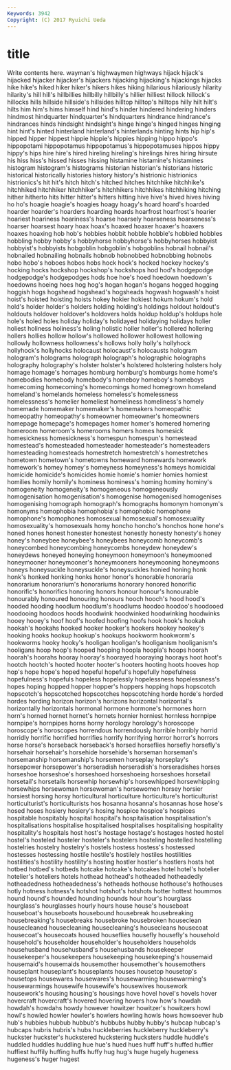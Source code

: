 ```yaml
---
Keywords: 3942 
Copyright: (C) 2017 Ryuichi Ueda
---
```


# title

Write contents here.
wayman's highwaymen highways hijack hijack's hijacked hijacker hijacker's hijackers hijacking
hijacking's hijackings hijacks hike hike's hiked hiker hiker's hikers hikes
hiking hilarious hilariously hilarity hilarity's hill hill's hillbillies hillbilly hillbilly's
hillier hilliest hillock hillock's hillocks hills hillside hillside's hillsides hilltop
hilltop's hilltops hilly hilt hilt's hilts him him's hims himself
hind hind's hinder hindered hindering hinders hindmost hindquarter hindquarter's hindquarters
hindrance hindrance's hindrances hinds hindsight hindsight's hinge hinge's hinged hinges
hinging hint hint's hinted hinterland hinterland's hinterlands hinting hints hip
hip's hipped hipper hippest hippie hippie's hippies hipping hippo hippo's
hippopotami hippopotamus hippopotamus's hippopotamuses hippos hippy hippy's hips hire hire's
hired hireling hireling's hirelings hires hiring hirsute his hiss hiss's
hissed hisses hissing histamine histamine's histamines histogram histogram's histograms historian
historian's historians historic historical historically histories history history's histrionic histrionics
histrionics's hit hit's hitch hitch's hitched hitches hitchhike hitchhike's hitchhiked
hitchhiker hitchhiker's hitchhikers hitchhikes hitchhiking hitching hither hitherto hits hitter
hitter's hitters hitting hive hive's hived hives hiving ho ho's
hoagie hoagie's hoagies hoagy hoagy's hoard hoard's hoarded hoarder hoarder's
hoarders hoarding hoards hoarfrost hoarfrost's hoarier hoariest hoariness hoariness's hoarse
hoarsely hoarseness hoarseness's hoarser hoarsest hoary hoax hoax's hoaxed hoaxer
hoaxer's hoaxers hoaxes hoaxing hob hob's hobbies hobbit hobble hobble's
hobbled hobbles hobbling hobby hobby's hobbyhorse hobbyhorse's hobbyhorses hobbyist hobbyist's
hobbyists hobgoblin hobgoblin's hobgoblins hobnail hobnail's hobnailed hobnailing hobnails hobnob
hobnobbed hobnobbing hobnobs hobo hobo's hoboes hobos hobs hock hock's
hocked hockey hockey's hocking hocks hockshop hockshop's hockshops hod hod's
hodgepodge hodgepodge's hodgepodges hods hoe hoe's hoed hoedown hoedown's hoedowns
hoeing hoes hog hog's hogan hogan's hogans hogged hogging hoggish
hogs hogshead hogshead's hogsheads hogwash hogwash's hoist hoist's hoisted hoisting
hoists hokey hokier hokiest hokum hokum's hold hold's holder holder's
holders holding holding's holdings holdout holdout's holdouts holdover holdover's holdovers
holds holdup holdup's holdups hole hole's holed holes holiday holiday's
holidayed holidaying holidays holier holiest holiness holiness's holing holistic holler
holler's hollered hollering hollers hollies hollow hollow's hollowed hollower hollowest
hollowing hollowly hollowness hollowness's hollows holly holly's hollyhock hollyhock's hollyhocks
holocaust holocaust's holocausts hologram hologram's holograms holograph holograph's holographic holographs
holography holography's holster holster's holstered holstering holsters holy homage homage's
homages homburg homburg's homburgs home home's homebodies homebody homebody's homeboy
homeboy's homeboys homecoming homecoming's homecomings homed homegrown homeland homeland's homelands
homeless homeless's homelessness homelessness's homelier homeliest homeliness homeliness's homely homemade
homemaker homemaker's homemakers homeopathic homeopathy homeopathy's homeowner homeowner's homeowners homepage
homepage's homepages homer homer's homered homering homeroom homeroom's homerooms homers
homes homesick homesickness homesickness's homespun homespun's homestead homestead's homesteaded homesteader
homesteader's homesteaders homesteading homesteads homestretch homestretch's homestretches hometown hometown's hometowns
homeward homewards homework homework's homey homey's homeyness homeyness's homeys homicidal
homicide homicide's homicides homie homie's homier homies homiest homilies homily
homily's hominess hominess's homing hominy hominy's homogeneity homogeneity's homogeneous homogeneously
homogenisation homogenisation's homogenise homogenised homogenises homogenising homograph homograph's homographs homonym
homonym's homonyms homophobia homophobia's homophobic homophone homophone's homophones homosexual homosexual's
homosexuality homosexuality's homosexuals homy honcho honcho's honchos hone hone's honed
hones honest honester honestest honestly honesty honesty's honey honey's honeybee
honeybee's honeybees honeycomb honeycomb's honeycombed honeycombing honeycombs honeydew honeydew's honeydews
honeyed honeying honeymoon honeymoon's honeymooned honeymooner honeymooner's honeymooners honeymooning honeymoons
honeys honeysuckle honeysuckle's honeysuckles honied honing honk honk's honked honking
honks honor honor's honorable honoraria honorarium honorarium's honorariums honorary honored
honorific honorific's honorifics honoring honors honour honour's honourable honourably honoured
honouring honours hooch hooch's hood hood's hooded hooding hoodlum hoodlum's
hoodlums hoodoo hoodoo's hoodooed hoodooing hoodoos hoods hoodwink hoodwinked hoodwinking
hoodwinks hooey hooey's hoof hoof's hoofed hoofing hoofs hook hook's
hookah hookah's hookahs hooked hooker hooker's hookers hookey hookey's hooking
hooks hookup hookup's hookups hookworm hookworm's hookworms hooky hooky's hooligan
hooligan's hooliganism hooliganism's hooligans hoop hoop's hooped hooping hoopla hoopla's
hoops hoorah hoorah's hoorahs hooray hooray's hoorayed hooraying hoorays hoot
hoot's hootch hootch's hooted hooter hooter's hooters hooting hoots hooves
hop hop's hope hope's hoped hopeful hopeful's hopefully hopefulness hopefulness's
hopefuls hopeless hopelessly hopelessness hopelessness's hopes hoping hopped hopper hopper's
hoppers hopping hops hopscotch hopscotch's hopscotched hopscotches hopscotching horde horde's
horded hordes hording horizon horizon's horizons horizontal horizontal's horizontally horizontals
hormonal hormone hormone's hormones horn horn's horned hornet hornet's hornets
hornier horniest hornless hornpipe hornpipe's hornpipes horns horny horology horology's
horoscope horoscope's horoscopes horrendous horrendously horrible horribly horrid horridly horrific
horrified horrifies horrify horrifying horror horror's horrors horse horse's horseback
horseback's horsed horseflies horsefly horsefly's horsehair horsehair's horsehide horsehide's horseman
horseman's horsemanship horsemanship's horsemen horseplay horseplay's horsepower horsepower's horseradish horseradish's
horseradishes horses horseshoe horseshoe's horseshoed horseshoeing horseshoes horsetail horsetail's horsetails
horsewhip horsewhip's horsewhipped horsewhipping horsewhips horsewoman horsewoman's horsewomen horsey horsier
horsiest horsing horsy horticultural horticulture horticulture's horticulturist horticulturist's horticulturists hos
hosanna hosanna's hosannas hose hose's hosed hoses hosiery hosiery's hosing
hospice hospice's hospices hospitable hospitably hospital hospital's hospitalisation hospitalisation's hospitalisations
hospitalise hospitalised hospitalises hospitalising hospitality hospitality's hospitals host host's hostage
hostage's hostages hosted hostel hostel's hosteled hosteler hosteler's hostelers hosteling
hostelled hostelling hostelries hostelry hostelry's hostels hostess hostess's hostessed hostesses
hostessing hostile hostile's hostilely hostiles hostilities hostilities's hostility hostility's hosting
hostler hostler's hostlers hosts hot hotbed hotbed's hotbeds hotcake hotcake's
hotcakes hotel hotel's hotelier hotelier's hoteliers hotels hothead hothead's hotheaded
hotheadedly hotheadedness hotheadedness's hotheads hothouse hothouse's hothouses hotly hotness hotness's
hotshot hotshot's hotshots hotter hottest hoummos hound hound's hounded hounding
hounds hour hour's hourglass hourglass's hourglasses hourly hours house house's
houseboat houseboat's houseboats housebound housebreak housebreaking housebreaking's housebreaks housebroke housebroken
houseclean housecleaned housecleaning housecleaning's housecleans housecoat housecoat's housecoats housed houseflies
housefly housefly's household household's householder householder's householders households househusband househusband's
househusbands housekeeper housekeeper's housekeepers housekeeping housekeeping's housemaid housemaid's housemaids housemother
housemother's housemothers houseplant houseplant's houseplants houses housetop housetop's housetops housewares
housewares's housewarming housewarming's housewarmings housewife housewife's housewives housework housework's housing
housing's housings hove hovel hovel's hovels hover hovercraft hovercraft's hovered
hovering hovers how how's howdah howdah's howdahs howdy however howitzer
howitzer's howitzers howl howl's howled howler howler's howlers howling howls
hows howsoever hub hub's hubbies hubbub hubbub's hubbubs hubby hubby's
hubcap hubcap's hubcaps hubris hubris's hubs huckleberries huckleberry huckleberry's huckster
huckster's huckstered huckstering hucksters huddle huddle's huddled huddles huddling hue
hue's hued hues huff huff's huffed huffier huffiest huffily huffing
huffs huffy hug hug's huge hugely hugeness hugeness's huger hugest
